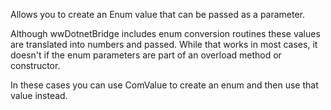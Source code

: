 ﻿Allows you to create an Enum value that can be passed as a parameter.

Although wwDotnetBridge includes enum conversion routines these values are translated into numbers and passed. While that works in most cases, it doesn't if the enum parameters are part of an overload method or constructor.

In these cases you can use ComValue to create an enum and then use that value instead.